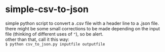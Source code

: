 # simple-csv-to-json
simple python script to convert a .csv file with a header line to a .json file.<br>
there might be some small corrections to be made depending on the input file (thinking of different uses of ```"```), so be alert.<br>
other than that, call it this way:<br>
```$ python csv_to_json.py inputfile outputfile```
